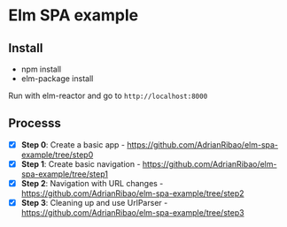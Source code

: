 # Elm SPA example

## Install

- npm install
- elm-package install

Run with elm-reactor and go to `http://localhost:8000`

## Processs

- [X] **Step 0**: Create a basic app - https://github.com/AdrianRibao/elm-spa-example/tree/step0
- [X] **Step 1**: Create basic navigation - https://github.com/AdrianRibao/elm-spa-example/tree/step1
- [X] **Step 2**: Navigation with URL changes - https://github.com/AdrianRibao/elm-spa-example/tree/step2
- [X] **Step 3**: Cleaning up and use UrlParser - https://github.com/AdrianRibao/elm-spa-example/tree/step3
